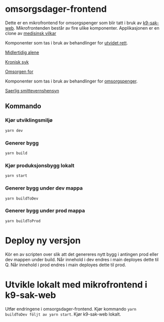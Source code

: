 # omsorgsdager-frontend

Dette er en mikrofrontend for omsorgspenger som blir tatt i bruk av [k9-sak-web](https://github.com/navikt/k9-sak-web).
Mikrofrontenden består av fire ulike komponenter. Applikasjonen er en clone av [medisinsk vilkar](https://github.com/navikt/medisinsk-vilkar-frontend)

Komponenter som tas i bruk av behandlinger for [utvidet rett](https://github.com/navikt/k9-sak-web/tree/master/packages/behandling-utvidet-rett).

[Midlertidig alene](https://github.com/navikt/k9-sak-web/tree/master/packages/behandling-utvidet-rett/src/panelDefinisjoner/prosessStegPaneler/utvidetRettPanel/utvidetRettMikrofrontend) 

[Kronisk syk](https://github.com/navikt/k9-sak-web/tree/master/packages/behandling-utvidet-rett/src/panelDefinisjoner/prosessStegPaneler/utvidetRettPanel/utvidetRettMikrofrontend)

[Omsorgen for](https://github.com/navikt/k9-sak-web/tree/master/packages/behandling-utvidet-rett/src/panelDefinisjoner/prosessStegPaneler/inngangsvilkarPaneler/omsorgenForMikrofrontend)

Komponenter som tas i bruk av behandlinger for [omsorgspenger](https://github.com/navikt/k9-sak-web/tree/master/packages/behandling-omsorgspenger).

[Saerlig smittevernshensyn](https://github.com/navikt/k9-sak-web/tree/master/packages/prosess-aarskvantum-oms/src/components/saerlige-smittevernhensyn)

## Kommando
### Kjør utviklingsmiljø

`yarn dev`

### Generer bygg

`yarn build`

### Kjør produksjonsbygg lokalt

`yarn start`

### Generer bygg under dev mappa

`yarn buildToDev`

### Generer bygg under prod mappa

`yarn buildToProd`

# Deploy ny versjon
Kör en av scripten over slik att det genereres nytt bygg i antingen prod eller dev mappen under build. Når innehold i dev endres i main deployes dette til Q. Når innehold i prod endres i main deployes dette til prod.

# Utvikle lokalt med mikrofrontend i k9-sak-web
Utfør endringene i omsorgsdager-frontend. Kjør kommando `yarn buildToDev följt av yarn start`. Kjør k9-sak-web lokalt. 

